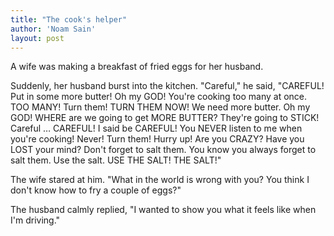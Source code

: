 ```yaml
---
title: "The cook's helper"
author: 'Noam Sain'
layout: post
---
```


A wife was making a breakfast of fried eggs for her husband.  
  
Suddenly, her husband burst into the kitchen. "Careful," he said, "CAREFUL! Put in some more butter! Oh my GOD! You're cooking too many at once. TOO MANY! Turn them! TURN THEM NOW! We need more butter. Oh my GOD! WHERE are we going to get MORE BUTTER? They're going to STICK! Careful … CAREFUL! I said be CAREFUL! You NEVER listen to me when you're cooking! Never! Turn them! Hurry up! Are you CRAZY? Have you LOST your mind? Don't forget to salt them. You know you always forget to salt them. Use the salt. USE THE SALT! THE SALT!"

The wife stared at him. "What in the world is wrong with you? You think I don't know how to fry a couple of eggs?"

The husband calmly replied, "I wanted to show you what it feels like when I'm driving."